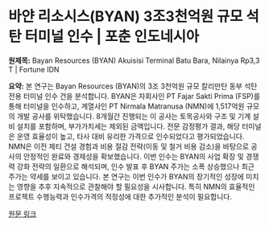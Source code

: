 # 바얀 리소시스(BYAN) 3조3천억원 규모 석탄 터미널 인수 | 포춘 인도네시아

**원제목:** Bayan Resources (BYAN) Akuisisi Terminal Batu Bara, Nilainya Rp3,3 T | Fortune IDN

**요약:** 본 연구는 Bayan Resources (BYAN)의 3조 3천억원 규모 칼리만탄 동부 석탄 전용 터미널 인수 건을 분석합니다.  BYAN은 자회사인 PT Fajar Sakti Prima (FSP)를 통해 터미널을 인수하고,  계열사인 PT Nirmala Matranusa (NMN)에 1,517억원 규모의 개발 공사를 위탁했습니다.  8개월간 진행되는 이 공사는 토목공사와 구조 및 기계 설비 설치를 포함하며,  부가가치세는 제외된 금액입니다.  전문 감정평가 결과,  해당 터미널은 운영 효율성이 높고,  타사 대비 유리한 가격으로 인수되었다고 평가되었습니다.  NMN은  이전 제티 건설 경험과 비용 절감 전략(이동 및 철거 비용 감소)을 바탕으로  공사의 안정적인 완료와  경제성을 확보했습니다.  이번 인수는 BYAN의 사업 확장 및 경쟁력 강화 전략의 일환으로 해석되며,  인수 발표 후 BYAN 주가는 소폭 상승했으나 최근 주가는 약세를 보이고 있습니다.  본 연구는 이번 인수가 BYAN의 장기적인 성장에 미치는 영향을  추후 지속적으로 관찰해야 할 필요성을 시사합니다.  특히 NMN의 효율적인 프로젝트 수행능력과  인수가격의 적정성에 대한 추가적인 분석이 필요합니다.

[원문 링크](https://www.fortuneidn.com/business/bayan-resources-byan-akuisisi-terminal-batu-bara-nilainya-rp3-3-t-00-3dhnm-0fg8kj)
